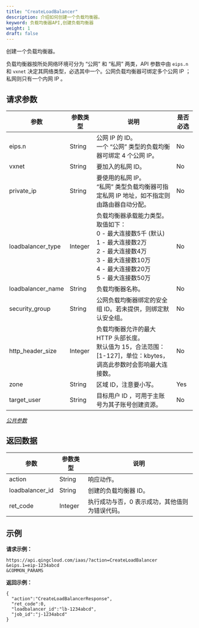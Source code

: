 ```yaml
---
title: "CreateLoadBalancer"
description: 介绍如何创建一个负载均衡器。 
keyword: 负载均衡器API,创建负载均衡器
weight: 1 
draft: false
---
```


创建一个负载均衡器。 

负载均衡器按所处网络环境可分为 “公网” 和 “私网” 两类，API 参数中由 `eips.n` 和 `vxnet` 决定其网络类型，必选其中一个。公网负载均衡器可绑定多个公网 IP ；私网则只有一个内网 IP 。

## 请求参数

| 参数 | 参数类型 | 说明 | 是否必选 |
| --- | --- | --- | --- |
| eips.n | String | 公网 IP 的 ID。<br/>一个 “公网” 类型的负载均衡器可绑定 4 个公网 IP。 | No |
| vxnet | String | 要加入的私网 ID。 | No |
| private_ip | String | 要使用的私网 IP。<br/> “私网” 类型负载均衡器可指定私网 IP 地址，如不指定则由路由器自动分配。 | No |
| loadbalancer_type | Integer | 负载均衡器承载能力类型。取值如下：<br/> 0 - 最大连接数5千 (默认)<br/> 1 - 最大连接数2万<br/> 2 - 最大连接数4万<br/> 3 - 最大连接数10万<br/> 4 - 最大连接数20万<br/> 5 - 最大连接数50万 | No |
| loadbalancer_name | String | 负载均衡器名称。 | No |
| security_group | String | 公网负载均衡器绑定的安全组 ID。若未提供，则绑定默认安全组。 | No |
| http_header_size | Integer | 负载均衡器允许的最大 HTTP 头部长度。<br/>默认值为 15，合法范围：[1-127]，单位：kbytes，调高此参数时会影响最大连接数。 | No |
| zone | String | 区域 ID，注意要小写。 | Yes |
| target_user | String | 目标用户 ID ，可用于主账号为其子账号创建资源。 | No |

[_公共参数_](../../gei_api/parameters/)

## 返回数据

| 参数 | 参数类型 | 说明 |
| --- | --- | --- |
| action | String | 响应动作。 |
| loadbalancer_id | String | 创建的负载均衡器 ID。 |
| ret_code | Integer | 执行成功与否，0 表示成功，其他值则为错误代码。 |

## 示例

**请求示例：**

```
https://api.qingcloud.com/iaas/?action=CreateLoadBalancer
&eips.1=eip-1234abcd
&COMMON_PARAMS
```

**返回示例：**

```
{
  "action":"CreateLoadBalancerResponse",
  "ret_code":0,
  "loadbalancer_id":"lb-1234abcd",
  "job_id":"j-1234abcd"
}
```
